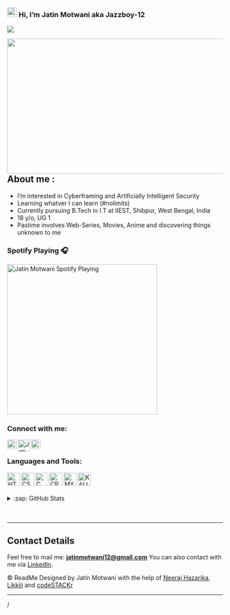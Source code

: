  ### <img src="https://raw.githubusercontent.com/micepram/micepram/master/Hi.gif" width="23px"> Hi, I’m Jatin Motwani aka Jazzboy-12
<p align="left"> <img src="https://komarev.com/ghpvc/?username=Jazzboy-12&label=Profile%20views&color=0e75b6&style=flat" /> </p>

<img align='right' src='https://github.com/Jazzboy-12/Readme-edit/blob/main/github%20readme/youtube-video-gif%20(1).gif' width='560' height="315">

## About me :

-  I’m interested in Cyberframing and Artificially Intelligent Security
-  Learning whatver I can learn (#nolimits)
-  Currently pursuing B.Tech in I.T at IIEST, Shibpur, West Bengal, India
-  18 y/o, UG 1
-  Pastime involves Web-Series, Movies, Anime and discovering things unknown to me


### Spotify Playing 🎧

[<img src="https://now-playing-codeSTACKr.vercel.app/api/spotify-playing" alt="Jatin Motwani Spotify Playing" width="350" />](https://open.spotify.com/user/npn02zhsn7pnuw4x7bxcemda)

### Connect with me:

[<img align="left" alt="Jatin Motwani | LinkedIn" width="22px" src="https://github.com/Jazzboy-12/Jazzboy-12/blob/main/Images/linkedin.png" />][linkedin]
[<img align="left" alt="Jatin Motwani | YouTube" width="28px" src="https://github.com/Jazzboy-12/Jazzboy-12/blob/main/Images/youtube.png" />](https://www.youtube.com/channel/UCKXuXUxfHOJUxrhzf_-OD5w)
[<img align="left" alt="Jatin Motwani | Discord" width="22px" src="https://github.com/Jazzboy-12/Jazzboy-12/blob/main/Images/discord.png" />](https://discordapp.com/users/770734482625134592/)

<br />

### Languages and Tools: 

[<img align="left" alt="HTML" width="30px" src="https://github.com/Jazzboy-12/Jazzboy-12/blob/main/Images/html.svg" />](https://html.com/)

[<img align="left" alt="CSS" width="30px" src="https://github.com/Jazzboy-12/Jazzboy-12/blob/main/Images/css.png" />](https://www.w3schools.com/css/)

[<img align="left" alt="C" width="30px" src="https://github.com/Jazzboy-12/Jazzboy-12/blob/main/Images/c-original.svg" />](https://www.cprogramming.com/)

[<img align="left" alt="CPP" width="30px" src="https://github.com/Jazzboy-12/Jazzboy-12/blob/main/Images/cpp.svg" />](https://www.cplusplus.com/)

[<img align="left" alt="MY SQL" width="30px" src="https://github.com/Jazzboy-12/Jazzboy-12/blob/main/Images/sql.svg" />](https://www.mysql.com/)

[<img align="left" alt="KALI OS" width="30px" src="https://github.com/Jazzboy-12/Jazzboy-12/blob/main/Images/kali.png" />](https://www.kali.org/)

<br />
<br />
<br />

<details>
  <summary>:zap: GitHub Stats</summary>
  <br />
  <p><img align="left" src="https://github-readme-stats.vercel.app/api/top-langs?username=Jazzboy-12&show_icons=true&locale=en&layout=compact" alt="Jatin Motwani" /></p>
  <br />
  <br />
  <br />
  <br />
  <br />
  <br />
  <p>&nbsp;<img align="center" src="https://github-readme-stats.vercel.app/api?username=Jazzboy-12&show_icons=true&locale=en" alt="Jatin Motwani" /></p>
</details>

<br />
<br />

---
## Contact Details
Feel free to mail me: **jatinmotwani12@gmail.com**
You can also contact with me via [LinkedIn][linkedin].

:copyright: ReadMe Designed by Jatin Motwani with the help of [Neeraj Hazarika](https://github.com/NeerajHazarika), [Likkiii](https://github.com/Likkiii) and [codeSTACKr](https://github.com/codeSTACKr)

---

[linkedin]: https://www.linkedin.com/in/jatin-motwani-61989a202/
/
